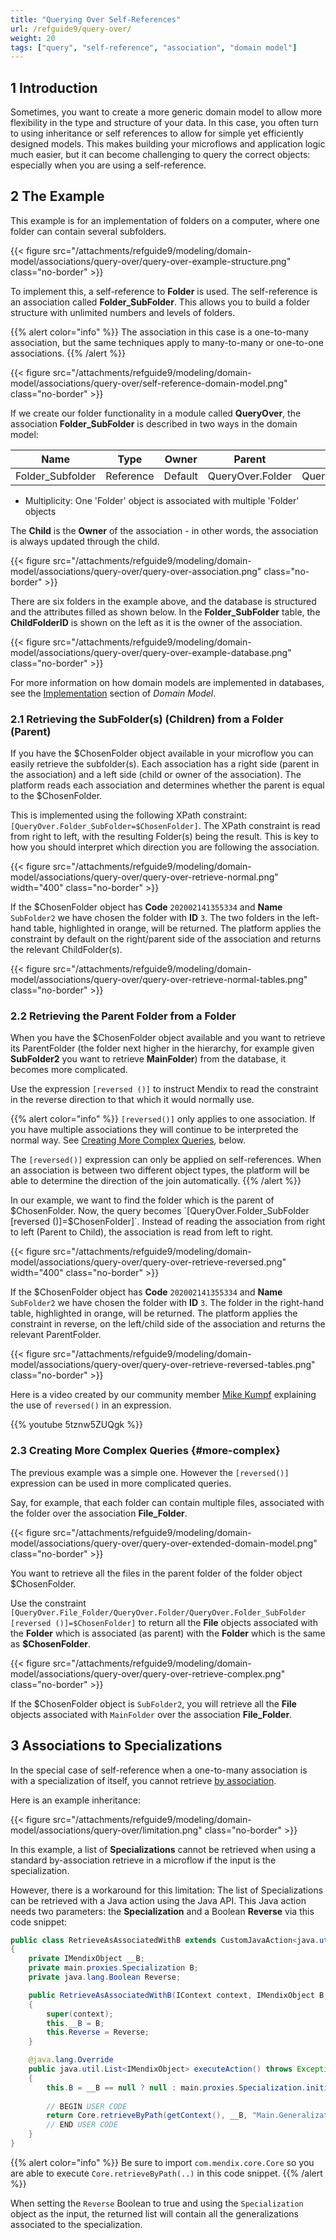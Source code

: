 ```yaml
---
title: "Querying Over Self-References"
url: /refguide9/query-over/
weight: 20
tags: ["query", "self-reference", "association", "domain model"]
---
```


## 1 Introduction

Sometimes, you want to create a more generic domain model to allow more flexibility in the type and structure of your data. In this case, you often turn to using inheritance or self references to allow for simple yet efficiently designed models. This makes building your microflows and application logic much easier, but it can become challenging to query the correct objects: especially when you are using a self-reference.

## 2 The Example

This example is for an implementation of folders on a computer, where one folder can contain several subfolders.

{{< figure src="/attachments/refguide9/modeling/domain-model/associations/query-over/query-over-example-structure.png" class="no-border" >}}

To implement this, a self-reference to **Folder** is used. The self-reference is an association called **Folder_SubFolder**. This allows you to build a folder structure with unlimited numbers and levels of folders.

{{% alert color="info" %}}
The association in this case is a one-to-many association, but the same techniques apply to many-to-many or one-to-one associations.
{{% /alert %}}

{{< figure src="/attachments/refguide9/modeling/domain-model/associations/query-over/self-reference-domain-model.png" class="no-border" >}}

If we create our folder functionality in a module called **QueryOver**, the association **Folder_SubFolder** is described in two ways in the domain model:

| Name | Type | Owner | Parent | Child |
| --- | --- | --- | --- | --- |
| Folder_Subfolder | Reference | Default | QueryOver.Folder | QueryOver.Folder |

* Multiplicity: One 'Folder' object is associated with multiple 'Folder' objects

The **Child** is the **Owner** of the association - in other words, the association is always updated through the child.

{{< figure src="/attachments/refguide9/modeling/domain-model/associations/query-over/query-over-association.png" class="no-border" >}}

There are six folders in the example above, and the database is structured and the attributes filled as shown below. In the **Folder_SubFolder** table, the **ChildFolderID** is shown on the left as it is the owner of the association.

{{< figure src="/attachments/refguide9/modeling/domain-model/associations/query-over/query-over-example-database.png" class="no-border" >}}

For more information on how domain models are implemented in databases, see the [Implementation](/refguide9/domain-model/#implementation) section of *Domain Model*.

### 2.1 Retrieving the SubFolder(s) (Children) from a Folder (Parent)

If you have the $ChosenFolder object available in your microflow you can easily retrieve the subfolder(s). Each association has a right side (parent in the association) and a left side (child or owner of the association).  The platform reads each association and determines whether the parent is equal to the $ChosenFolder.

This is implemented using the following XPath constraint: `[QueryOver.Folder_SubFolder=$ChosenFolder]`. The XPath constraint is read from right to left, with the resulting Folder(s) being the result. This is key to how you should interpret which direction you are following the association.  

{{< figure src="/attachments/refguide9/modeling/domain-model/associations/query-over/query-over-retrieve-normal.png"   width="400"  class="no-border" >}}

If the $ChosenFolder object has **Code** `202002141355334` and **Name** `SubFolder2` we have chosen the folder with **ID** `3`. The two folders in the left-hand table, highlighted in orange, will be returned. The platform applies the constraint by default on the right/parent side of the association and returns the relevant ChildFolder(s).

{{< figure src="/attachments/refguide9/modeling/domain-model/associations/query-over/query-over-retrieve-normal-tables.png" class="no-border" >}}

### 2.2 Retrieving the Parent Folder from a Folder

When you have the $ChosenFolder object available and you want to retrieve its ParentFolder (the folder next higher in the hierarchy, for example given **SubFolder2** you want to retrieve **MainFolder**) from the database, it becomes more complicated.

Use the expression `[reversed ()]` to instruct Mendix to read the constraint in the reverse direction to that which it would normally use.

{{% alert color="info" %}}
`[reversed()]` only applies to one association. If you have multiple associations they will continue to be interpreted the normal way. See [Creating More Complex Queries](#more-complex), below.

The `[reversed()]` expression can only be applied on self-references. When an association is between two different object types, the platform will be able to determine the direction of the join automatically.
{{% /alert %}}

In our example, we want to find the folder which is the parent of $ChosenFolder. Now, the query becomes `[QueryOver.Folder_SubFolder [reversed ()]=$ChosenFolder]`. Instead of reading the association from right to left (Parent to Child), the association is read from left to right.

{{< figure src="/attachments/refguide9/modeling/domain-model/associations/query-over/query-over-retrieve-reversed.png"   width="400"  class="no-border" >}}

If the $ChosenFolder object has **Code** `202002141355334` and **Name** `SubFolder2` we have chosen the folder with **ID** `3`. The folder in the right-hand table, highlighted in orange, will be returned. The platform applies the constraint in reverse, on the left/child side of the association and returns the relevant ParentFolder.

{{< figure src="/attachments/refguide9/modeling/domain-model/associations/query-over/query-over-retrieve-reversed-tables.png" class="no-border" >}}

Here is a video created by our community member [Mike Kumpf](https://developer.mendixcloud.com/link/profile/overview/1360) explaining the use of `reversed()` in an expression.

{{% youtube 5tznw5ZUQgk %}}

### 2.3 Creating More Complex Queries {#more-complex}

The previous example was a simple one. However the `[reversed()]` expression can be used in more complicated queries.

Say, for example, that each folder can contain multiple files, associated with the folder over the association **File_Folder**.

{{< figure src="/attachments/refguide9/modeling/domain-model/associations/query-over/query-over-extended-domain-model.png" class="no-border" >}}

You want to retrieve all the files in the parent folder of the folder object $ChosenFolder.

Use the constraint `[QueryOver.File_Folder/QueryOver.Folder/QueryOver.Folder_SubFolder [reversed ()]=$ChosenFolder]` to return all the **File** objects associated with the **Folder** which is associated (as parent) with the **Folder** which is the same as **$ChosenFolder**.

{{< figure src="/attachments/refguide9/modeling/domain-model/associations/query-over/query-over-retrieve-complex.png" class="no-border" >}}

If the $ChosenFolder object is `SubFolder2`, you will retrieve all the **File** objects associated with `MainFolder` over the association **File_Folder**.

## 3 Associations to Specializations

In the special case of self-reference when a one-to-many association is with a specialization of itself, you cannot retrieve [by association](/refguide9/retrieve/#source).

Here is an example inheritance:

{{< figure src="/attachments/refguide9/modeling/domain-model/associations/query-over/limitation.png" class="no-border" >}}

In this example, a list of **Specializations** cannot be retrieved when using a standard by-association retrieve in a microflow if the input is the specialization.

However, there is a workaround for this limitation: The list of Specializations can be retrieved with a Java action using the Java API. This Java action needs two parameters: the **Specialization** and a Boolean **Reverse** via this code snippet:

```java
public class RetrieveAsAssociatedWithB extends CustomJavaAction<java.util.List<IMendixObject>>
{
	private IMendixObject __B;
	private main.proxies.Specialization B;
	private java.lang.Boolean Reverse;

	public RetrieveAsAssociatedWithB(IContext context, IMendixObject B, java.lang.Boolean Reverse)
	{
		super(context);
		this.__B = B;
		this.Reverse = Reverse;
	}

	@java.lang.Override
	public java.util.List<IMendixObject> executeAction() throws Exception
	{
		this.B = __B == null ? null : main.proxies.Specialization.initialize(getContext(), __B);
 
		// BEGIN USER CODE
		return Core.retrieveByPath(getContext(), __B, "Main.Generalization_Specialization", Reverse);
		// END USER CODE
	}
}
```

{{% alert color="info" %}}
Be sure to import `com.mendix.core.Core` so you are able to execute `Core.retrieveByPath(..)` in this code snippet.
{{% /alert %}}

When setting the `Reverse` Boolean to true and using the `Specialization` object as the input, the returned list will contain all the generalizations associated to the specialization.
